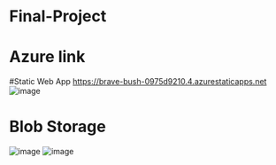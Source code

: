 # Final-Project
# Azure link
#Static Web App
https://brave-bush-0975d9210.4.azurestaticapps.net
![image](https://github.com/soham-bedi/Final-Project/assets/144621462/ab9cb71e-9d8c-437e-91d8-337e34dbdfcd)
# Blob Storage
![image](https://github.com/soham-bedi/Final-Project/assets/144621462/3e515448-e4b6-40ea-8237-b17dec9d274f)
![image](https://github.com/soham-bedi/Final-Project/assets/144621462/d3c19b7a-4d00-4496-a23d-480dcdc6eed2)

